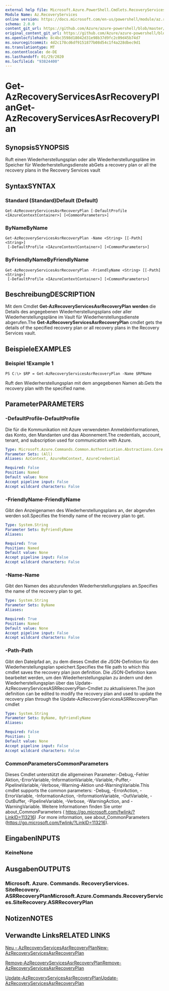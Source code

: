 ```yaml
---
external help file: Microsoft.Azure.PowerShell.Cmdlets.RecoveryServices.SiteRecovery.dll-Help.xml
Module Name: Az.RecoveryServices
online version: https://docs.microsoft.com/en-us/powershell/module/az.recoveryservices/get-azrecoveryservicesasrrecoveryplan
schema: 2.0.0
content_git_url: https://github.com/Azure/azure-powershell/blob/master/src/RecoveryServices/RecoveryServices/help/Get-AzRecoveryServicesAsrRecoveryPlan.md
original_content_git_url: https://github.com/Azure/azure-powershell/blob/master/src/RecoveryServices/RecoveryServices/help/Get-AzRecoveryServicesAsrRecoveryPlan.md
ms.openlocfilehash: 8c4bc3598d18042d31e98b37d9fc2c09d45b74d7
ms.sourcegitcommit: 4d2c178cd6df9151877b08d54c1f4a228dbec9d1
ms.translationtype: MT
ms.contentlocale: de-DE
ms.lasthandoff: 01/29/2020
ms.locfileid: "93824400"
---
```

# <span data-ttu-id="d60e6-101">Get-AzRecoveryServicesAsrRecoveryPlan</span><span class="sxs-lookup"><span data-stu-id="d60e6-101">Get-AzRecoveryServicesAsrRecoveryPlan</span></span>

## <span data-ttu-id="d60e6-102">Synopsis</span><span class="sxs-lookup"><span data-stu-id="d60e6-102">SYNOPSIS</span></span>
<span data-ttu-id="d60e6-103">Ruft einen Wiederherstellungsplan oder alle Wiederherstellungspläne im Speicher für Wiederherstellungsdienste ab</span><span class="sxs-lookup"><span data-stu-id="d60e6-103">Gets a recovery plan or all the recovery plans in the Recovery Services vault</span></span>

## <span data-ttu-id="d60e6-104">Syntax</span><span class="sxs-lookup"><span data-stu-id="d60e6-104">SYNTAX</span></span>

### <span data-ttu-id="d60e6-105">Standard (Standard)</span><span class="sxs-lookup"><span data-stu-id="d60e6-105">Default (Default)</span></span>
```
Get-AzRecoveryServicesAsrRecoveryPlan [-DefaultProfile <IAzureContextContainer>] [<CommonParameters>]
```

### <span data-ttu-id="d60e6-106">ByName</span><span class="sxs-lookup"><span data-stu-id="d60e6-106">ByName</span></span>
```
Get-AzRecoveryServicesAsrRecoveryPlan -Name <String> [[-Path] <String>]
 [-DefaultProfile <IAzureContextContainer>] [<CommonParameters>]
```

### <span data-ttu-id="d60e6-107">ByFriendlyName</span><span class="sxs-lookup"><span data-stu-id="d60e6-107">ByFriendlyName</span></span>
```
Get-AzRecoveryServicesAsrRecoveryPlan -FriendlyName <String> [[-Path] <String>]
 [-DefaultProfile <IAzureContextContainer>] [<CommonParameters>]
```

## <span data-ttu-id="d60e6-108">Beschreibung</span><span class="sxs-lookup"><span data-stu-id="d60e6-108">DESCRIPTION</span></span>
<span data-ttu-id="d60e6-109">Mit dem Cmdlet **Get-AzRecoveryServicesAsrRecoveryPlan werden** die Details des angegebenen Wiederherstellungsplans oder aller Wiederherstellungspläne im Vault für Wiederherstellungsdienste abgerufen.</span><span class="sxs-lookup"><span data-stu-id="d60e6-109">The **Get-AzRecoveryServicesAsrRecoveryPlan** cmdlet gets the details of the specified recovery plan or all recovery plans in the Recovery Services vault.</span></span>

## <span data-ttu-id="d60e6-110">Beispiele</span><span class="sxs-lookup"><span data-stu-id="d60e6-110">EXAMPLES</span></span>

### <span data-ttu-id="d60e6-111">Beispiel 1</span><span class="sxs-lookup"><span data-stu-id="d60e6-111">Example 1</span></span>
```
PS C:\> $RP = Get-AzRecoveryServicesAsrRecoveryPlan -Name $RPName
```

<span data-ttu-id="d60e6-112">Ruft den Wiederherstellungsplan mit dem angegebenen Namen ab.</span><span class="sxs-lookup"><span data-stu-id="d60e6-112">Gets the recovery plan with the specified name.</span></span>

## <span data-ttu-id="d60e6-113">Parameter</span><span class="sxs-lookup"><span data-stu-id="d60e6-113">PARAMETERS</span></span>

### <span data-ttu-id="d60e6-114">-DefaultProfile</span><span class="sxs-lookup"><span data-stu-id="d60e6-114">-DefaultProfile</span></span>
<span data-ttu-id="d60e6-115">Die für die Kommunikation mit Azure verwendeten Anmeldeinformationen, das Konto, den Mandanten und das Abonnement.</span><span class="sxs-lookup"><span data-stu-id="d60e6-115">The credentials, account, tenant, and subscription used for communication with Azure.</span></span>


```yaml
Type: Microsoft.Azure.Commands.Common.Authentication.Abstractions.Core.IAzureContextContainer
Parameter Sets: (All)
Aliases: AzContext, AzureRmContext, AzureCredential

Required: False
Position: Named
Default value: None
Accept pipeline input: False
Accept wildcard characters: False
```

### <span data-ttu-id="d60e6-116">-FriendlyName</span><span class="sxs-lookup"><span data-stu-id="d60e6-116">-FriendlyName</span></span>
<span data-ttu-id="d60e6-117">Gibt den Anzeigenamen des Wiederherstellungsplans an, der abgerufen werden soll.</span><span class="sxs-lookup"><span data-stu-id="d60e6-117">Specifies the friendly name of the recovery plan to get.</span></span>

```yaml
Type: System.String
Parameter Sets: ByFriendlyName
Aliases:

Required: True
Position: Named
Default value: None
Accept pipeline input: False
Accept wildcard characters: False
```

### <span data-ttu-id="d60e6-118">-Name</span><span class="sxs-lookup"><span data-stu-id="d60e6-118">-Name</span></span>
<span data-ttu-id="d60e6-119">Gibt den Namen des abzurufenden Wiederherstellungsplans an.</span><span class="sxs-lookup"><span data-stu-id="d60e6-119">Specifies the name of the recovery plan to get.</span></span>

```yaml
Type: System.String
Parameter Sets: ByName
Aliases:

Required: True
Position: Named
Default value: None
Accept pipeline input: False
Accept wildcard characters: False
```

### <span data-ttu-id="d60e6-120">-Path</span><span class="sxs-lookup"><span data-stu-id="d60e6-120">-Path</span></span>
<span data-ttu-id="d60e6-121">Gibt den Dateipfad an, zu dem dieses Cmdlet die JSON-Definition für den Wiederherstellungsplan speichert.</span><span class="sxs-lookup"><span data-stu-id="d60e6-121">Specifies the file path to which this cmdlet saves the recovery plan json definition.</span></span> <span data-ttu-id="d60e6-122">Die JSON-Definition kann bearbeitet werden, um den Wiederherstellungsplan zu ändern und den Wiederherstellungsplan über das Update-AzRecoveryServicesASRRecoveryPlan-Cmdlet zu aktualisieren.</span><span class="sxs-lookup"><span data-stu-id="d60e6-122">The json definition can be edited to modify the recovery plan and used to update the recovery plan through the Update-AzRecoveryServicesASRRecoveryPlan cmdlet</span></span>

```yaml
Type: System.String
Parameter Sets: ByName, ByFriendlyName
Aliases:

Required: False
Position: 1
Default value: None
Accept pipeline input: False
Accept wildcard characters: False
```

### <span data-ttu-id="d60e6-123">CommonParameters</span><span class="sxs-lookup"><span data-stu-id="d60e6-123">CommonParameters</span></span>
<span data-ttu-id="d60e6-124">Dieses Cmdlet unterstützt die allgemeinen Parameter:-Debug,-Fehler Aktion,-ErrorVariable,-InformationVariable,-Variable,-Puffer,-PipelineVariable,-Verbose,-Warning-Aktion und-WarningVariable.</span><span class="sxs-lookup"><span data-stu-id="d60e6-124">This cmdlet supports the common parameters: -Debug, -ErrorAction, -ErrorVariable, -InformationAction, -InformationVariable, -OutVariable, -OutBuffer, -PipelineVariable, -Verbose, -WarningAction, and -WarningVariable.</span></span> <span data-ttu-id="d60e6-125">Weitere Informationen finden Sie unter about_CommonParameters ( https://go.microsoft.com/fwlink/?LinkID=113216) .</span><span class="sxs-lookup"><span data-stu-id="d60e6-125">For more information, see about_CommonParameters (https://go.microsoft.com/fwlink/?LinkID=113216).</span></span>

## <span data-ttu-id="d60e6-126">Eingaben</span><span class="sxs-lookup"><span data-stu-id="d60e6-126">INPUTS</span></span>

### <span data-ttu-id="d60e6-127">Keine</span><span class="sxs-lookup"><span data-stu-id="d60e6-127">None</span></span>

## <span data-ttu-id="d60e6-128">Ausgaben</span><span class="sxs-lookup"><span data-stu-id="d60e6-128">OUTPUTS</span></span>

### <span data-ttu-id="d60e6-129">Microsoft. Azure. Commands. RecoveryServices. SiteRecovery. ASRRecoveryPlan</span><span class="sxs-lookup"><span data-stu-id="d60e6-129">Microsoft.Azure.Commands.RecoveryServices.SiteRecovery.ASRRecoveryPlan</span></span>

## <span data-ttu-id="d60e6-130">Notizen</span><span class="sxs-lookup"><span data-stu-id="d60e6-130">NOTES</span></span>

## <span data-ttu-id="d60e6-131">Verwandte Links</span><span class="sxs-lookup"><span data-stu-id="d60e6-131">RELATED LINKS</span></span>

[<span data-ttu-id="d60e6-132">Neu – AzRecoveryServicesAsrRecoveryPlan</span><span class="sxs-lookup"><span data-stu-id="d60e6-132">New-AzRecoveryServicesAsrRecoveryPlan</span></span>](./New-AzRecoveryServicesAsrRecoveryPlan.md)

[<span data-ttu-id="d60e6-133">Remove-AzRecoveryServicesAsrRecoveryPlan</span><span class="sxs-lookup"><span data-stu-id="d60e6-133">Remove-AzRecoveryServicesAsrRecoveryPlan</span></span>](./Remove-AzRecoveryServicesAsrRecoveryPlan.md)

[<span data-ttu-id="d60e6-134">Update-AzRecoveryServicesAsrRecoveryPlan</span><span class="sxs-lookup"><span data-stu-id="d60e6-134">Update-AzRecoveryServicesAsrRecoveryPlan</span></span>](./Update-AzRecoveryServicesAsrRecoveryPlan.md)
